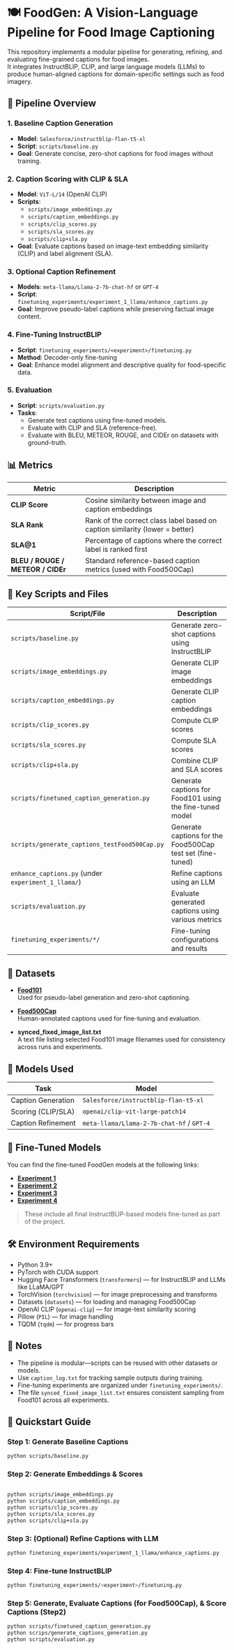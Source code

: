 # 🍽️ FoodGen: A Vision-Language Pipeline for Food Image Captioning

This repository implements a modular pipeline for generating, refining, and evaluating fine-grained captions for food images.  
It integrates InstructBLIP, CLIP, and large language models (LLMs) to produce human-aligned captions for domain-specific settings such as food imagery.

## 🚀 Pipeline Overview

### 1. Baseline Caption Generation
- **Model**: `Salesforce/instructblip-flan-t5-xl`
- **Script**: `scripts/baseline.py`
- **Goal**: Generate concise, zero-shot captions for food images without training.

### 2. Caption Scoring with CLIP & SLA
- **Model**: `ViT-L/14` (OpenAI CLIP)
- **Scripts**:
  - `scripts/image_embeddings.py`
  - `scripts/caption_embeddings.py`
  - `scripts/clip_scores.py`
  - `scripts/sla_scores.py`
  - `scripts/clip+sla.py`
- **Goal**: Evaluate captions based on image-text embedding similarity (CLIP) and label alignment (SLA).

### 3. Optional Caption Refinement
- **Models**: `meta-llama/Llama-2-7b-chat-hf` or `GPT-4`
- **Script**: `finetuning_experiments/experiment_1_llama/enhance_captions.py`
- **Goal**: Improve pseudo-label captions while preserving factual image content.

### 4. Fine-Tuning InstructBLIP
- **Script**: `finetuning_experiments/<experiment>/finetuning.py`
- **Method**: Decoder-only fine-tuning
- **Goal**: Enhance model alignment and descriptive quality for food-specific data.

### 5. Evaluation
- **Script**: `scripts/evaluation.py`
- **Tasks**:
  - Generate test captions using fine-tuned models.
  - Evaluate with CLIP and SLA (reference-free).
  - Evaluate with BLEU, METEOR, ROUGE, and CIDEr on datasets with ground-truth.

## 📊 Metrics

| Metric                      | Description                                                              |
|-----------------------------|--------------------------------------------------------------------------|
| **CLIP Score**              | Cosine similarity between image and caption embeddings                  |
| **SLA Rank**                | Rank of the correct class label based on caption similarity (lower = better) |
| **SLA@1**                   | Percentage of captions where the correct label is ranked first          |
| **BLEU / ROUGE / METEOR / CIDEr** | Standard reference-based caption metrics (used with Food500Cap)     |

## 📁 Key Scripts and Files

| Script/File                                               | Description                                                   |
|------------------------------------------------------------|---------------------------------------------------------------|
| `scripts/baseline.py`                                     | Generate zero-shot captions using InstructBLIP                |
| `scripts/image_embeddings.py`                             | Generate CLIP image embeddings                                |
| `scripts/caption_embeddings.py`                           | Generate CLIP caption embeddings                              |
| `scripts/clip_scores.py`                                  | Compute CLIP scores                                           |
| `scripts/sla_scores.py`                                   | Compute SLA scores                                            |
| `scripts/clip+sla.py`                                     | Combine CLIP and SLA scores                                   |
| `scripts/finetuned_caption_generation.py`                 | Generate captions for Food101 using the fine-tuned model      |
| `scripts/generate_captions_testFood500Cap.py`             | Generate captions for the Food500Cap test set (fine-tuned)    |
| `enhance_captions.py` (under `experiment_1_llama/`)       | Refine captions using an LLM                                  |
| `scripts/evaluation.py`                                   | Evaluate generated captions using various metrics             |
| `finetuning_experiments/*/`                               | Fine-tuning configurations and results                        |


## 📂 Datasets

- **[Food101](https://www.kaggle.com/datasets/dansbecker/food-101)**  
  Used for pseudo-label generation and zero-shot captioning.

- **[Food500Cap](https://huggingface.co/datasets/advancedcv/Food500Cap/viewer/default/train)**  
  Human-annotated captions used for fine-tuning and evaluation.

- **synced_fixed_image_list.txt**  
  A text file listing selected Food101 image filenames used for consistency across runs and experiments.

## 🧠 Models Used

| Task                 | Model                                      |
|----------------------|---------------------------------------------|
| Caption Generation   | `Salesforce/instructblip-flan-t5-xl`        |
| Scoring (CLIP/SLA)   | `openai/clip-vit-large-patch14`             |
| Caption Refinement   | `meta-llama/Llama-2-7b-chat-hf` / `GPT-4`   |

## 🔗 Fine-Tuned Models

You can find the fine-tuned FoodGen models at the following links:

-  **[Experiment 1](https://huggingface.co/dnkmd/experiment1)** 
- **[Experiment 2](https://huggingface.co/dnkmd/experiment2)** 
- **[Experiment 3](https://huggingface.co/dnkmd/experiment3)**
- **[Experiment 4](https://huggingface.co/dnkmd/experiment4)**

> These include all final InstructBLIP-based models fine-tuned as part of the project.


## 🛠️ Environment Requirements
- Python 3.9+
- PyTorch with CUDA support
- Hugging Face Transformers (`transformers`) — for InstructBLIP and LLMs like LLaMA/GPT
- TorchVision (`torchvision`) — for image preprocessing and transforms
- Datasets (`datasets`) — for loading and managing Food500Cap
- OpenAI CLIP (`openai-clip`) — for image-text similarity scoring
- Pillow (`PIL`) — for image handling
- TQDM (`tqdm`) — for progress bars

## 📌 Notes
- The pipeline is modular—scripts can be reused with other datasets or models.
- Use `caption_log.txt` for tracking sample outputs during training.
- Fine-tuning experiments are organized under `finetuning_experiments/`.
- The file `synced_fixed_image_list.txt` ensures consistent sampling from Food101 across all experiments.


## 📍 Quickstart Guide

### Step 1: Generate Baseline Captions
```bash
python scripts/baseline.py
```

### Step 2: Generate Embeddings & Scores
```bash

python scripts/image_embeddings.py
python scripts/caption_embeddings.py
python scripts/clip_scores.py
python scripts/sla_scores.py
python scripts/clip+sla.py
```
### Step 3: (Optional) Refine Captions with LLM
``` bash
python finetuning_experiments/experiment_1_llama/enhance_captions.py
```
### Step 4: Fine-tune InstructBLIP
```bash
python finetuning_experiments/<experiment>/finetuning.py
```
### Step 5: Generate, Evaluate Captions (for Food500Cap), & Score Captions (Step2) 
```bash
python scripts/finetuned_caption_generation.py
python scrips/generate_captions_generation.py
python scripts/evaluation.py
```


